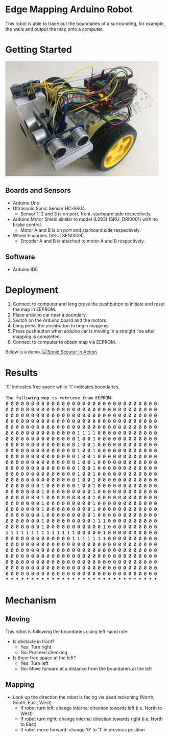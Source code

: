 # Edge Mapping Arduino Robot
This robot is able to trace out the boundaries of a surrounding, for example, the walls and output the map onto a computer.

# Getting Started

<img src="/SonicScouter.jpg"  width="480">

## Boards and Sensors
 - Arduino Uno.
 - Ultrasonic Sonic Sensor HC-SR04. 
   - Sensor 1, 2 and 3 is on port, front, starboard side respectively.
 - Arduino Motor Shield similar to model (L293) (SKU: DRI0001) with no brake control. 
   - Motor A and B is on port and starboard side respectively.
 - Wheel Encoders (SKU: SEN0038). 
   - Encoder A and B is attached to motor A and B respectively.
   
## Software
 - Arduino IDE
 
# Deployment
 1. Connect to computer and long press the pushbutton to initiate and reset the map in EEPROM.
 2. Place arduino car near a boundary. 
 3. Switch on the Arduino board and the motors. 
 4. Long press the pushbutton to begin mapping.
 5. Press pushbutton when arduino car is moving in a straight line after mapping is completed.
 6. Connect to computer to obtain map via EEPROM.
 
 Below is a demo.
[![Sonic Scouter In Action](http://img.youtube.com/vi/RfFJhqWAsDc/0.jpg)](http://www.youtube.com/watch?v=RfFJhqWAsDc "Sonic Scouter In Action")
 
# Results
 '0' indicates free space while '1' indicates boundaries.
 
 <img src="/maps/Map1.png"  width="480">

# Mechanism
## Moving
 This robot is following the boundaries using left-hand rule.
 - Is obstacle in front?
   - Yes: Turn right
   - No: Proceed checking
 - Is there free space at the left?
   - Yes: Turn left
   - No: Move forward at a distance from the boundaries at the left

## Mapping
 - Look up the direction the robot is facing via dead reckoning (North, South, East, West)
   - If robot turn left: change internal direction towards left (i.e. North to West) 
   - If robot turn right: change internal direction towards right (i.e. North to East)
   - If robot move forward: change '0' to '1' in previous position
 
